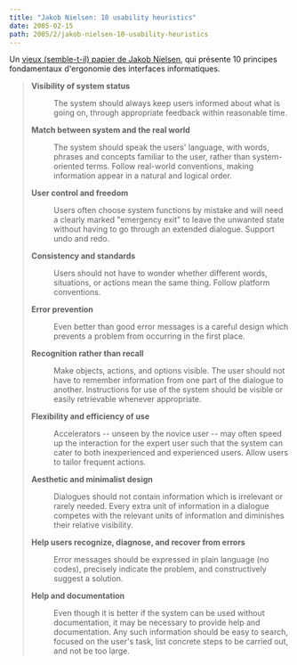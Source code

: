 ```yaml
---
title: "Jakob Nielsen: 10 usability heuristics"
date: 2005-02-15
path: 2005/2/jakob-nielsen-10-usability-heuristics
---
```


Un <a href="http://www.useit.com/papers/heuristic/heuristic_list.html">
vieux (semble-t-il) papier de Jakob Nielsen</a>, qui pr&#233;sente 
10 principes fondamentaux d'ergonomie des interfaces 
informatiques.

<blockquote>
<dl><dt><strong>Visibility of system status</strong></dt>

<dd><p>The system should always keep users informed about what
is going on, through appropriate feedback within reasonable
time.</p></dd>

<dt><strong>Match between system and the real world</strong></dt>

<dd><p>The system should speak the users' language, with words,
phrases and concepts familiar to the user, rather than
system-oriented terms. Follow real-world conventions, making
information appear in a natural and logical order.</p></dd>

<dt><strong>User control and freedom</strong></dt>

<dd><p>Users often choose system functions by mistake and will
need a clearly marked "emergency exit" to leave the unwanted
state without having to go through an extended dialogue.
Support undo and redo.</p></dd>

<dt><strong>Consistency and standards</strong></dt>

<dd><p>Users should not have to wonder whether different words,
situations, or actions mean the same thing. Follow platform
conventions.</p></dd>

<dt><strong>Error prevention</strong></dt>

<dd><p>Even better than good error messages is a careful design
which prevents a problem from occurring in the first
place.</p></dd>

<dt><strong>Recognition rather than recall</strong></dt>

<dd><p>Make objects, actions, and options visible. The user
should not have to remember information from one part of the
dialogue to another. Instructions for use of the system
should be visible or easily retrievable whenever
appropriate.</p></dd>

<dt><strong>Flexibility and efficiency of use</strong></dt>

<dd><p>Accelerators -- unseen by the novice user -- may often
speed up the interaction for the expert user such that the
system can cater to both inexperienced and experienced users.
Allow users to tailor frequent actions.</p></dd>

<dt><strong>Aesthetic and minimalist design</strong></dt>

<dd><p>Dialogues should not contain information which is
irrelevant or rarely needed. Every extra unit of information
in a dialogue competes with the relevant units of information
and diminishes their relative visibility.</p></dd>

<dt><strong>Help users recognize, diagnose, and recover from
errors</strong></dt>

<dd><p>Error messages should be expressed in plain language (no
codes), precisely indicate the problem, and constructively
suggest a solution.</p></dd>

<dt><strong>Help and documentation</strong></dt>

<dd><p>Even though it is better if the system can be used
without documentation, it may be necessary to provide help
and documentation. Any such information should be easy to
search, focused on the user's task, list concrete steps to be
carried out, and not be too large.</p></dd></dl> 
</blockquote>


